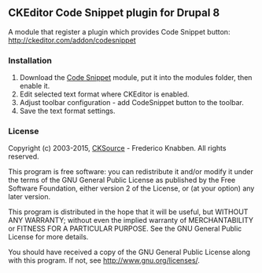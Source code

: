 CKEditor Code Snippet plugin for Drupal 8
-----------------------------------------

A module that register a plugin which provides Code Snippet button: http://ckeditor.com/addon/codesnippet

### Installation

1. Download the [Code Snippet](https://github.com/euphoricMV/codesnippet) module, put it into the modules folder, then enable it.
2. Edit selected text format where CKEditor is enabled.
3. Adjust toolbar configuration - add CodeSnippet button to the toolbar.
4. Save the text format settings.

### License

Copyright (c) 2003-2015, [CKSource](http://cksource.com/) - Frederico Knabben. All rights reserved.

This program is free software: you can redistribute it and/or modify
it under the terms of the GNU General Public License as published by
the Free Software Foundation, either version 2 of the License, or
(at your option) any later version.

This program is distributed in the hope that it will be useful,
but WITHOUT ANY WARRANTY; without even the implied warranty of
MERCHANTABILITY or FITNESS FOR A PARTICULAR PURPOSE.  See the
GNU General Public License for more details.

You should have received a copy of the GNU General Public License
along with this program.  If not, see <http://www.gnu.org/licenses/>.
